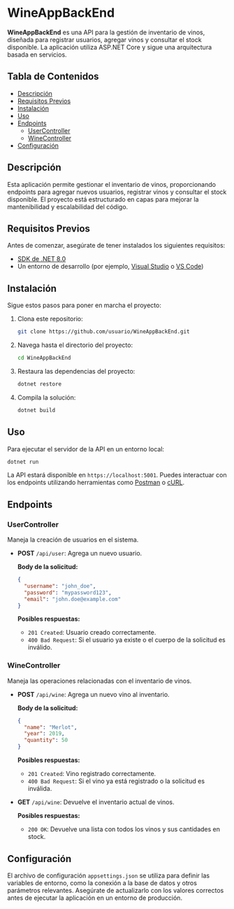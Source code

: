 # WineAppBackEnd

**WineAppBackEnd** es una API para la gestión de inventario de vinos, diseñada para registrar usuarios, agregar vinos y consultar el stock disponible. La aplicación utiliza ASP.NET Core y sigue una arquitectura basada en servicios.

## Tabla de Contenidos

- [Descripción](#descripción)
- [Requisitos Previos](#requisitos-previos)
- [Instalación](#instalación)
- [Uso](#uso)
- [Endpoints](#endpoints)
  - [UserController](#usercontroller)
  - [WineController](#winecontroller)
- [Configuración](#configuración)

## Descripción

Esta aplicación permite gestionar el inventario de vinos, proporcionando endpoints para agregar nuevos usuarios, registrar vinos y consultar el stock disponible. El proyecto está estructurado en capas para mejorar la mantenibilidad y escalabilidad del código.

## Requisitos Previos

Antes de comenzar, asegúrate de tener instalados los siguientes requisitos:

- [SDK de .NET 8.0](https://dotnet.microsoft.com/download/dotnet/8.0)
- Un entorno de desarrollo (por ejemplo, [Visual Studio](https://visualstudio.microsoft.com/) o [VS Code](https://code.visualstudio.com/))

## Instalación

Sigue estos pasos para poner en marcha el proyecto:

1. Clona este repositorio:

    ```bash
    git clone https://github.com/usuario/WineAppBackEnd.git
    ```

2. Navega hasta el directorio del proyecto:

    ```bash
    cd WineAppBackEnd
    ```

3. Restaura las dependencias del proyecto:

    ```bash
    dotnet restore
    ```

4. Compila la solución:

    ```bash
    dotnet build
    ```

## Uso

Para ejecutar el servidor de la API en un entorno local:

```bash
dotnet run
```

La API estará disponible en `https://localhost:5001`. Puedes interactuar con los endpoints utilizando herramientas como [Postman](https://www.postman.com/) o [cURL](https://curl.se/).

## Endpoints

### UserController

Maneja la creación de usuarios en el sistema.

- **POST** `/api/user`: Agrega un nuevo usuario.

  **Body de la solicitud:**
  ```json
  {
    "username": "john_doe",
    "password": "mypassword123",
    "email": "john.doe@example.com"
  }
  ```

  **Posibles respuestas:**
  - `201 Created`: Usuario creado correctamente.
  - `400 Bad Request`: Si el usuario ya existe o el cuerpo de la solicitud es inválido.

### WineController

Maneja las operaciones relacionadas con el inventario de vinos.

- **POST** `/api/wine`: Agrega un nuevo vino al inventario.

  **Body de la solicitud:**
  ```json
  {
    "name": "Merlot",
    "year": 2019,
    "quantity": 50
  }
  ```

  **Posibles respuestas:**
  - `201 Created`: Vino registrado correctamente.
  - `400 Bad Request`: Si el vino ya está registrado o la solicitud es inválida.

- **GET** `/api/wine`: Devuelve el inventario actual de vinos.

  **Posibles respuestas:**
  - `200 OK`: Devuelve una lista con todos los vinos y sus cantidades en stock.

## Configuración

El archivo de configuración `appsettings.json` se utiliza para definir las variables de entorno, como la conexión a la base de datos y otros parámetros relevantes. Asegúrate de actualizarlo con los valores correctos antes de ejecutar la aplicación en un entorno de producción.


